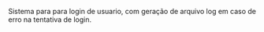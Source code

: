 Sistema para para login de usuario, com geração de arquivo log em caso de erro na tentativa de login.
